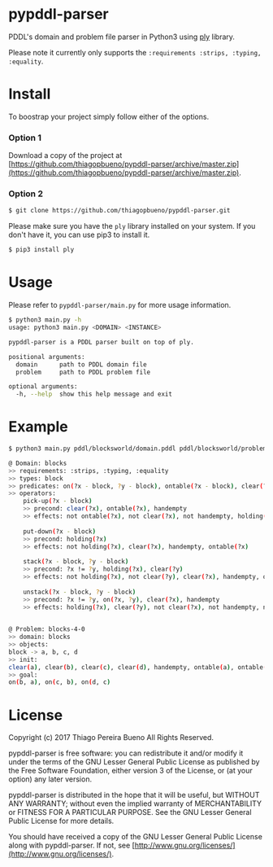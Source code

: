 # pypddl-parser

PDDL's domain and problem file parser in Python3 using [ply](http://www.dabeaz.com/ply/) library. 

Please note it currently only supports the ```:requirements :strips, :typing, :equality```.


# Install

To boostrap your project simply follow either of the options.

### Option 1

Download a copy of the project at [https://github.com/thiagopbueno/pypddl-parser/archive/master.zip](https://github.com/thiagopbueno/pypddl-parser/archive/master.zip).

### Option 2

```bash
$ git clone https://github.com/thiagopbueno/pypddl-parser.git
```

Please make sure you have the ```ply``` library installed on your system. If you don't have it, you can use pip3 to install it.

```bash 
$ pip3 install ply
```


# Usage

Please refer to ```pypddl-parser/main.py``` for more usage information.

```bash
$ python3 main.py -h
usage: python3 main.py <DOMAIN> <INSTANCE>

pypddl-parser is a PDDL parser built on top of ply.

positional arguments:
  domain      path to PDDL domain file
  problem     path to PDDL problem file

optional arguments:
  -h, --help  show this help message and exit
```


# Example

```bash
$ python3 main.py pddl/blocksworld/domain.pddl pddl/blocksworld/problems/probBLOCKS-04-0.pddl

@ Domain: blocks
>> requirements: :strips, :typing, :equality
>> types: block
>> predicates: on(?x - block, ?y - block), ontable(?x - block), clear(?x - block), handempty, holding(?x - block)
>> operators:
    pick-up(?x - block)
    >> precond: clear(?x), ontable(?x), handempty
    >> effects: not ontable(?x), not clear(?x), not handempty, holding(?x)
    
    put-down(?x - block)
    >> precond: holding(?x)
    >> effects: not holding(?x), clear(?x), handempty, ontable(?x)
    
    stack(?x - block, ?y - block)
    >> precond: ?x != ?y, holding(?x), clear(?y)
    >> effects: not holding(?x), not clear(?y), clear(?x), handempty, on(?x, ?y)
    
    unstack(?x - block, ?y - block)
    >> precond: ?x != ?y, on(?x, ?y), clear(?x), handempty
    >> effects: holding(?x), clear(?y), not clear(?x), not handempty, not on(?x, ?y)
    

@ Problem: blocks-4-0
>> domain: blocks
>> objects:
block -> a, b, c, d
>> init:
clear(a), clear(b), clear(c), clear(d), handempty, ontable(a), ontable(b), ontable(c), ontable(d)
>> goal:
on(b, a), on(c, b), on(d, c)

```

# License

Copyright (c) 2017 Thiago Pereira Bueno All Rights Reserved.

pypddl-parser is free software: you can redistribute it and/or modify it under the terms of the GNU Lesser General Public License as published by the Free Software Foundation, either version 3 of the License, or (at your option) any later version.

pypddl-parser is distributed in the hope that it will be useful, but WITHOUT ANY WARRANTY; without even the implied warranty of MERCHANTABILITY or FITNESS FOR A PARTICULAR PURPOSE. See the GNU Lesser General Public License for more details.

You should have received a copy of the GNU Lesser General Public License along with pypddl-parser. If not, see [http://www.gnu.org/licenses/](http://www.gnu.org/licenses/).
